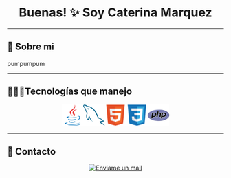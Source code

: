 <div align="center">

#  Buenas! ✨ Soy Caterina Marquez

</div>

---

## 📖 Sobre mi
pumpumpum

---

## 👩🏻‍💻Tecnologías que manejo
<div align="center">
<img src="https://raw.githubusercontent.com/devicons/devicon/master/icons/java/java-original.svg" alt="Java" width="50" height="50"/><img src="https://raw.githubusercontent.com/devicons/devicon/master/icons/mysql/mysql-original.svg" alt="MySQL" width="50" height="50"/><img src="https://raw.githubusercontent.com/devicons/devicon/master/icons/html5/html5-original.svg" alt="HTML5" width="50" height="50"/><img src="https://raw.githubusercontent.com/devicons/devicon/master/icons/css3/css3-original.svg" alt="CSS3" width="50" height="50"/><img src="https://raw.githubusercontent.com/devicons/devicon/master/icons/php/php-original.svg" alt="PHP" width="50" height="50"/>
</div>


---

## 💌 Contacto
<div align="center"> <a href="https://mail.google.com/mail/?view=cm&fs=1&to=tuemail@gmail.com">
  <img src="https://img.shields.io/badge/Enviame%20un%20mail-D14836?style=for-the-badge&logo=gmail&logoColor=white" alt="Enviame un mail"/>
</a>
</div>


